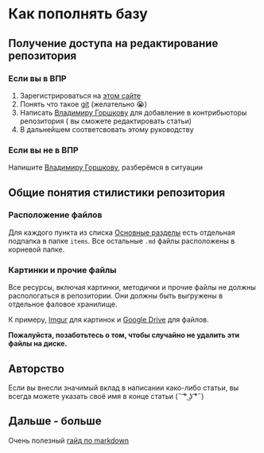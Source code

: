 # Как пополнять базу

## Получение доступа на редактирование репозитория

### Если вы в ВПР

1. Зарегистрироваться на [этом сайте](https://github.com/signup)
2. Понять что такое [git](https://git-scm.com/book/ru/v2) (желательно 😭)
3. Написать [Владимиру Горшкову](https://vk.com/wkeep) для добавление в контрибьюторы репозитория ( вы сможете редактировать статьи)
4. В дальнейшем соответсвовать этому руководству

### Если вы не в ВПР

Напишите [Владимиру Горшкову](https://vk.com/wkeep), разберёмся в ситуации

## Общие понятия стилистики репозитория

### Расположение файлов

Для каждого пункта из списка [Основные разделы](/README.md#основные-разделы) есть отдельная подпапка в папке `items`. Все остальные `.md` файлы расположены в корневой папке.

### Картинки и прочие файлы

Все ресурсы, включая картинки, методички и прочие файлы не должны распологаться в репозитории. Они должны быть выгружены в отдельное фаловое хранилище.

К примеру, [Imgur](https://imgur.com/upload "Он требует отключение AdБлока") для картинок и [Google Drive](https://drive.google.com/drive/my-drive) для файлов.

**Пожалуйста, позаботьтесь о том, чтобы случайно не удалить эти файлы на диске.**

## Авторство

Если вы внесли значимый вклад в написании како-либо статьи, вы всегда можете указать своё имя в конце статьи (˵ ͡° ͜ʖ ͡°˵)

## Дальше - больше

Очень полезный [гайд по markdown](https://docs.github.com/en/get-started/writing-on-github/getting-started-with-writing-and-formatting-on-github/basic-writing-and-formatting-syntax)
